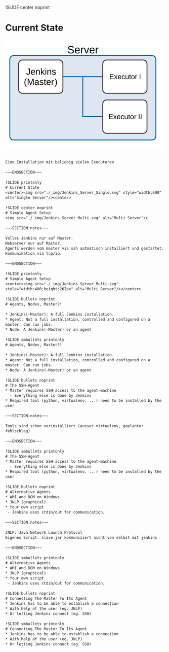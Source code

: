 !SLIDE center noprint
# Current State
<img src="./_img/Jenkins_Server_Single.svg" alt="Single Server"/>

~~~SECTION:notes~~~

Eine Installation mit beliebig vielen Executoren

~~~ENDSECTION~~~

!SLIDE printonly
# Current State
<center><img src="./_img/Jenkins_Server_Single.svg" style="width:600" alt="Single Server"/><center>

!SLIDE center noprint
# Simple Agent Setup
<img src="./_img/Jenkins_Server_Multi.svg" alt="Multi Server"/>

~~~SECTION:notes~~~

Volles Jenkins nur auf Master.
Webserver nur auf Master.
Agents werden vom master via ssh autmatisch installiert und gestartet.
Kommunikation via tcp/ip.

~~~ENDSECTION~~~

!SLIDE printonly
# Simple Agent Setup
<center><img src="./_img/Jenkins_Server_Multi.svg" style="width:480;height:267px" alt="Multi Server"/></center>

!SLIDE bullets noprint
# Agents, Nodes, Master?!

* Jenkins(-Master): A full Jenkins installation.
* Agent: Not a full installation, controlled and configured on a master. Can run jobs.
* Node: A Jenkins(-Master) or an agent

!SLIDE smbullets printonly
# Agents, Nodes, Master?!

* Jenkins(-Master): A full Jenkins installation.
* Agent: Not a full installation, controlled and configured on a master. Can run jobs.
* Node: A Jenkins(-Master) or an agent

!SLIDE bullets noprint
# The SSH-Agent
* Master requires SSH-access to the agent-machine
  - Everything else is done by Jenkins
* Required tool (python, virtualenv, ...) need to be installed by the user

~~~SECTION:notes~~~

Tools sind schon vorinstalliert (ausser virtualenv, geplanter fehlschlag)

~~~ENDSECTION~~~

!SLIDE smbullets printonly
# The SSH-Agent
* Master requires SSH-access to the agent-machine
  - Everything else is done by Jenkins
* Required tool (python, virtualenv, ...) need to be installed by the user

!SLIDE bullets noprint
# Alternative Agents
* WMI and DOM on Windows
* JNLP (graphical)
* Your own script
 - Jenkins uses stdin/out for communication.

~~~SECTION:notes~~~

JNLP: Java Network Launch Protocol
Eigenes Script: slave.jar kommuniziert nicht von selbst mit jenkins

~~~ENDSECTION~~~

!SLIDE smbullets printonly
# Alternative Agents
* WMI and DOM on Windows
* JNLP (graphical)
* Your own script
 - Jenkins uses stdin/out for communication.

!SLIDE bullets noprint
# Connecting The Master To Its Agent
* Jenkins has to be able to establish a connection
* With help of the user (eg. JNLP)
* Or letting Jenkins connect (eg. SSH)

!SLIDE smbullets printonly
# Connecting The Master To Its Agent
* Jenkins has to be able to establish a connection
* With help of the user (eg. JNLP)
* Or letting Jenkins connect (eg. SSH)
